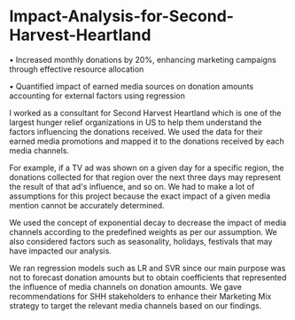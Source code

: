 # Impact-Analysis-for-Second-Harvest-Heartland

•	Increased monthly donations by 20%, enhancing marketing campaigns through effective resource allocation

•	Quantified impact of earned media sources on donation amounts accounting for external factors using regression

  I worked as a consultant for Second Harvest Heartland which is one of the largest hunger relief organizations in US to help them understand the factors influencing the donations received. We used the data for their earned media promotions and mapped it to the donations received by each media channels.

  For example, if a TV ad was shown on a given day for a specific region, the donations collected for that region over the next three days may represent the result of that ad's influence, and so on. We had to make a lot of assumptions for this project because the exact impact of a given media mention cannot be accurately determined.

  We used the concept of exponential decay to decrease the impact of media channels according to the predefined weights as per our assumption. We also considered factors such as seasonality, holidays, festivals that may have impacted our analysis.

  We ran regression models such as LR and SVR since our main purpose was not to forecast donation amounts but to obtain coefficients that represented the influence of media channels on donation amounts. We gave recommendations for SHH stakeholders to enhance their Marketing Mix strategy to target the relevant media channels based on our findings.
